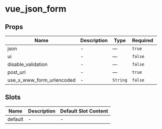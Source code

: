 # vue_json_form

## Props

<!-- @vuese:vue_json_form:props:start -->
|Name|Description|Type|Required|Default|
|---|---|---|---|---|
|json|-|—|`true`|-|
|ui|-|—|`false`|-|
|disable_validation|-|—|`false`|false|
|post_url|-|—|`true`|-|
|use_x_www_form_urlencoded|-|`String`|`false`|false|

<!-- @vuese:vue_json_form:props:end -->


## Slots

<!-- @vuese:vue_json_form:slots:start -->
|Name|Description|Default Slot Content|
|---|---|---|
|default|-|-|

<!-- @vuese:vue_json_form:slots:end -->


